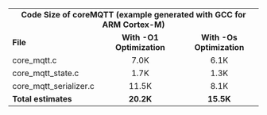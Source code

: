<table>
    <tr>
        <td colspan="3"><center><b>Code Size of coreMQTT (example generated with GCC for ARM Cortex-M)</b></center></td>
    </tr>
    <tr>
        <td><b>File</b></td>
        <td><b><center>With -O1 Optimization</center></b></td>
        <td><b><center>With -Os Optimization</center></b></td>
    </tr>
    <tr>
        <td>core_mqtt.c</td>
        <td><center>7.0K</center></td>
        <td><center>6.1K</center></td>
    </tr>
    <tr>
        <td>core_mqtt_state.c</td>
        <td><center>1.7K</center></td>
        <td><center>1.3K</center></td>
    </tr>
    <tr>
        <td>core_mqtt_serializer.c</td>
        <td><center>11.5K</center></td>
        <td><center>8.1K</center></td>
    </tr>
    <tr>
        <td><b>Total estimates</b></td>
        <td><b><center>20.2K</center></b></td>
        <td><b><center>15.5K</center></b></td>
    </tr>
</table>
